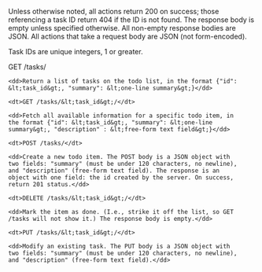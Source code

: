 Unless otherwise noted, all actions return 200 on success; those
referencing a task ID return 404 if the ID is not found. The response
body is empty unless specified otherwise. All non-empty response
bodies are JSON. All actions that take a request body are JSON (not
form-encoded).

Task IDs are unique integers, 1 or greater.

<dl>
    <dt>GET /tasks/</dt>

    <dd>Return a list of tasks on the todo list, in the format {"id":
    &lt;task_id&gt;, "summary": &lt;one-line summary&gt;}</dd>

    <dt>GET /tasks/&lt;task_id&gt;/</dt>

    <dd>Fetch all available information for a specific todo item, in
    the format {"id": &lt;task_id&gt;, "summary": &lt;one-line
    summary&gt;, "description" : &lt;free-form text field&gt;}</dd>

    <dt>POST /tasks/</dt>
    
    <dd>Create a new todo item. The POST body is a JSON object with
    two fields: "summary" (must be under 120 characters, no newline),
    and "description" (free-form text field). The response is an
    object with one field: the id created by the server. On success,
    return 201 status.</dd>

    <dt>DELETE /tasks/&lt;task_id&gt;/</dt>

    <dd>Mark the item as done. (I.e., strike it off the list, so GET
    /tasks will not show it.) The response body is empty.</dd>

    <dt>PUT /tasks/&lt;task_id&gt;/</dt>

    <dd>Modify an existing task. The PUT body is a JSON object with
    two fields: "summary" (must be under 120 characters, no newline),
    and "description" (free-form text field).</dd>

</dl>
